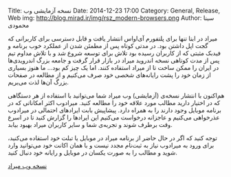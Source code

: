 Title: نسخه آزمایشی وب
Date: 2014-12-23 17:00
Category: General, Release, Web
img: http://blog.mirad.ir/img/rsz_modern-browsers.png
Author: سینا محمودی

میراد در ابتا تنها برای پلتفورم آی‌او‌اس انتشار یافت و قابل دسترسی برای کاربرانی که گجت اپل داشتن بود. در مدتی کوتاه پس از مطمئن شدن از عملکرد خوب برنامه و فیدبک مثبتی که از کاربران رسیده بود تلاش برای توسعه شروع شد و با تلاش مداوم تیم پس از مدت کوتاهی نسخه اندروید میراد در بازار قرار گرفت و جامعه بزرگ اندرویدی‌ها در ایران را ممکن ساخت تا از میراد استفاده کنند. اما یک چیز کم بود... ما هنوز بسیاری از زمان خود را پشت رایانه‌های شخصی خود صرف می‌کنیم و از مطالعه در صفحات بزرگ آن‌ها لذت می‌بریم.

هم‌اکنون با انتشار نسخه‌ی (آزمایشی) وب میراد شما می‌توانید با استفاده از هر دستگاهی که در اختیار دارید مطالب مورد علاقه خود را مطالعه کنید. میراد‌وب اکثر امکاناتی که در برنامه موبایل وجود دارند را به همراه دارد. پیشاپیش بابت ایراد‌های احتمالی در میراد‌وب عذر‌خواهی می‌کنیم و عاجزانه درخواست می‌کنیم این ایراد‌ها را گزارش کنید تا در اسرع وقت برطرف شوند و تجربه‌ی شما و سایر کاربران میراد بهبود بیابد.

توجه کنید که اگر در حال حاضر از برنامه میراد در موبایل یا تبلت خود استفاده می‌کنید، برای ورود به میراد‌وب نیاز به ثبت‌نام مجدد نیست و با همان اکانت خود می‌توانید وارد شوید و مطالب را به صورت یکسان در موبایل و رایانه خود دنبال کنید.

[نسخه وب میراد](http://web.mirad.ir)
